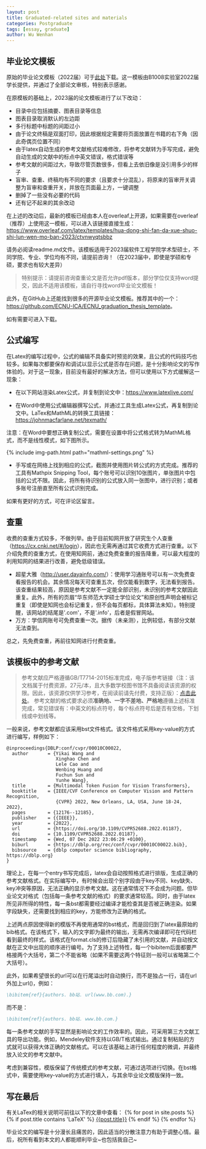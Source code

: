 ```yaml
---
layout: post
title: Graduated-related sites and materials
categories: Postgraduate
tags: [essay, graduate]
author: Wu Wenhan
---
```



## 毕业论文模板

原始的毕业论文模板（2022届）可于<a href="/notes/assets/essay-template-old.zip">此处</a>下载。这一模板由B1008实验室2022届学长提供，并通过了全部论文审核，特别表示感谢。

在原模板的基础上，2023届的论文模板进行了以下改动：
- 目录中应包括摘要、图表目录等信息
- 图表目录取消默认的左边距
- 多行标题中标题的间距过小
- 由于论文终稿是双面打印，因此根据规定需要将页面放置在书籍的右下角（因此奇偶页位置不同）
- 由于latex自动生成的参考文献格式较难修改，将参考文献转为手写完成，避免自动生成的文献中的标点中英文错误，格式错误等
- 参考文献的间距过大，导致尽管页数很多，但看上去依旧像是没引用多少的样子
- 盲审、查重、终稿均有不同的要求（且要求十分混乱），将原来的盲审开关调整为盲审和查重开关，并放在页面最上方，一键调整
- 删掉了一些没有必要的代码
- 还有记不起来的其余改动

在上述的改动后，最新的模板已经由本人在overleaf上开源，如果需要在overleaf（推荐）上使用这一模板，可以进入该链接直接生成：
<https://www.overleaf.com/latex/templates/hua-dong-shi-fan-da-xue-shuo-shi-lun-wen-mo-ban-2023/ctvnwyqtsbbz>

请务必阅读readme.md文件。该模板适用于2023届软件工程学院学术型硕士，不同学院、专业、学位均有不同，请提前咨询！（在2023届中，即使是学硕和专硕，要求也有较大差异）

> 特别提示：请提前咨询查重论文是否允许pdf版本，部分学位仅支持word提交，因此不适用该模板，请自行寻找word毕业论文模板！

此外，在GitHub上还能找到很多的开源毕业论文模板。推荐其中的一个：<https://github.com/ECNU-ICA/ECNU_graduation_thesis_template>。

如有需要可进入下载。

## 公式编写

在Latex的编写过程中，公式的编辑不具备实时预览的效果，且公式的代码技巧也较多。如果每次都要保存和调试以显示公式是否存在问题，是十分影响论文的写作体验的。对于这一现象，目前没有最好的解决方法，但可以使用以下方式缓解这一现象：

- 在以下网站渲染Latex公式，并复制到论文中：<https://www.latexlive.com/>

- 在Word中使用公式编辑器撰写公式，并通过工具生成Latex公式，再复制到论文中。LaTex和MathML的转换工具链接：<https://johnmacfarlane.net/texmath/>

注意：在Word中要想正确复制公式，需要在设置中将公式格式转为MathML格式，而不是线性模式，如下图所示。

{% include img-path.html path="mathml-settings.png" %}

- 手写或在网络上找到相应的公式，截图并使用图片转公式的方式完成。推荐的工具有Mathpix Snipping Tool，每个账号可以识别10张图片，单张图片中包括的公式不限。因此，将所有待识别的公式放入同一张图中，进行识别；或者多账号注册直至所有公式识别完成。

如果有更好的方式，可在评论区留言。

## 查重

收费的查重方式较多，不做列举。由于目前知网开放了研究生个人查重（<https://cx.cnki.net/#/login>），因此也无需再通过其它收费方式进行查重。以下介绍免费的查重方式，在使用知网前，通过免费查重的报告降重，可以最大程度的利用知网的结果进行改善，避免低级错误。

- 超星大雅（<http://user.dayainfo.com/>）：使用学习通账号可以有一次免费查看报告的机会。其余情况每天可查重五次，但仅能看到数字，无法看到报告。该查重结果较高，原因是参考文献不一定能全部识别，未识别的参考文献因此重复。此外，所有的页眉“华东师范大学硕士学位论文”和原创性声明会被标记重复（即使是知网也会标记重复，但不会每页都标，具体算法未知）。特别提醒，该网站的结尾是'.com'，不是'.info'，后者是假冒网站。
- 万方：学信网账号可免费查重一次。据传（未亲测），比例较低，有部分文献无法查到。

总之，先免费查重，再前往知网进行付费查重。

## 该模板中的参考文献

> 参考文献应严格遵循GB/T7714-2015标准完成，电子版参考链接（注：该文档属于付费资源，27元/本，且大多数学校图书馆不具备阅读该资源的权限。因此，该资源仅供学习参考，在阅读前请先付费，支持正版）：<a href="/notes/assets/GBT%207714-2015%20信息与文献%20参考文献著录规则.pdf">点击此处</a>。
> 参考文献的格式要求必须**准确地、一字不差地、严格地**遵循上述标准完成，常见错误有：中英文的标点符号，每个标点符号后是否有空格，下划线或中划线等。

一般来说，参考文献都应该采用bst文件格式。该文件格式采用key-value的方式进行编写，样例如下：
```bst
@inproceedings{DBLP:conf/cvpr/00010C00022,
  author       = {Yikai Wang and
                  Xinghao Chen and
                  Lele Cao and
                  Wenbing Huang and
                  Fuchun Sun and
                  Yunhe Wang},
  title        = {Multimodal Token Fusion for Vision Transformers},
  booktitle    = {IEEE/CVF Conference on Computer Vision and Pattern Recognition,
                  {CVPR} 2022, New Orleans, LA, USA, June 18-24, 2022},
  pages        = {12176--12185},
  publisher    = {{IEEE}},
  year         = {2022},
  url          = {https://doi.org/10.1109/CVPR52688.2022.01187},
  doi          = {10.1109/CVPR52688.2022.01187},
  timestamp    = {Wed, 07 Dec 2022 23:06:29 +0100},
  biburl       = {https://dblp.org/rec/conf/cvpr/00010C00022.bib},
  bibsource    = {dblp computer science bibliography, https://dblp.org}
}
```
理论上，在每一个entry书写完成后，latex会自动按照格式进行排版，生成正确的参考文献格式。在实际编写中，有时候会出现个别字段由于key不同、key缺失、key冲突等原因，无法正确的显示参考文献。这在通常情况下不会成为问题。但毕业论文对格式（包括每一条参考文献的格式）的要求通常较高。同时，由于latex所见非所得的特性，每一条bst都需要经过编译才能检查其是否被正确渲染。如果字段缺失，还需要找到相应的key，方能修改为正确的格式。

上述两点原因使得新的模版不再使用通常的bst格式，而是回归到了latex最原始的bib格式。在该格式下，输入的文字即为最终的输出，无需再次编译即可在代码栏看到最终的样式。该格式在format.cls的修订后隐藏了未引用的文献，并自动按文献在正文中出现的顺序进行编号。为了支持上述特性，每一个bibitem后面都要严格接两个大括号，第二个不能省略（如果不需要这两个特征则一般可以省略第二个大括号）。

此外，如果希望很长的url可以在行尾溢出时自动换行，而不是独占一行，请在url外加上url()，例如：
```bib
\bibitem{ref}{authors. bb站. url(www.bb.com).}
```
而不是：
```bib
\bibitem{ref}{authors. bb站. www.bb.com.}
```
每一条参考文献的手写显然是影响论文的工作效率的。因此，可采用第三方文献工具的导出功能。例如，Mendeley软件支持以GB/T格式输出。通过复制粘贴的方式就可以获得大体正确的文献格式。可以在该基础上进行任何程度的微调，并最终放入论文的参考文献中。

考虑到兼容性，模版保留了传统模式的参考文献，可通过选项进行切换。在bst格式中，需要使用key-value的方式进行填入，与其余毕业论文模版保持一致。

## 写在最后

有关LaTex的相关说明可前往以下的文章中查看：
{% for post in site.posts %}
 {% if post.title contains 'LaTeX' %}
 <a href="{{post.url | relative_url }}">{{post.title}}</a>
 {% endif %}
{% endfor %}


毕业论文的编写是十分漫长且痛苦的，因此适当的分散注意力有助于调整心情。最后，祝所有看到本文的人都能顺利毕业~也包括我自己~



